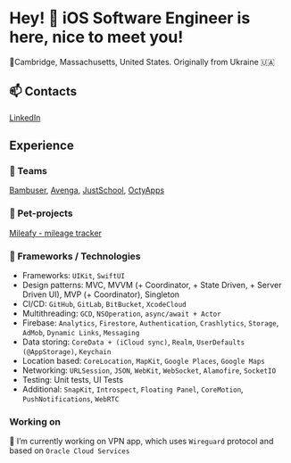 # Hey! 👋 iOS Software Engineer is here, nice to meet you!
📍Cambridge, Massachusetts, United States. Originally from Ukraine 🇺🇦

## 📫 Contacts
[LinkedIn](https://www.linkedin.com/in/nevinchanyi/)

## Experience

### 🏢 Teams
[Bambuser](https://bambuser.com), [Avenga](https://www.avenga.com), [JustSchool](https://justschool.me/en), [OctyApps](https://octyapps.com)

### 🚀 Pet-projects
[Mileafy - mileage tracker](https://apps.apple.com/us/app/mileafy-mileage-tracker/id1598313408)

### 🔨 Frameworks / Technologies
- Frameworks: `UIKit`, `SwiftUI`
- Design patterns: MVC, MVVM (+ Coordinator, + State Driven, + Server Driven UI), MVP (+ Coordinator), Singleton
- CI/CD: `GitHub`, `GitLab`, `BitBucket`, `XcodeCloud`
- Multithreading: `GCD`, `NSOperation`, `async/await + Actor`
- Firebase: `Analytics`, `Firestore`, `Authentication`, `Crashlytics`, `Storage`, `AdMob`, `Dynamic Links`, `Messaging`
- Data storing: `CoreData + (iCloud sync)`, `Realm`, `UserDefaults (@AppStorage)`, `Keychain`
- Location based: `CoreLocation`, `MapKit`, `Google Places`, `Google Maps`
- Networking: `URLSession`, `JSON`, `WebKit`, `WebSocket`, `Alamofire`, `SocketIO`
- Testing: Unit tests, UI Tests
- Additional: `SnapKit`, `Introspect`, `Floating Panel`, `CoreMotion`, `PushNotifications`, `WebRTC`

### Working on
🔭 I’m currently working on VPN app, which uses `Wireguard` protocol and based on `Oracle Cloud Services`

<!--
**nevinchanyi/nevinchanyi** is a ✨ _special_ ✨ repository because its `README.md` (this file) appears on your GitHub profile.

Here are some ideas to get you started:

- 🔭 I’m currently working on ...
- 🌱 I’m currently learning ...
- 👯 I’m looking to collaborate on ...
- 🤔 I’m looking for help with ...
- 💬 Ask me about ...
- 📫 How to reach me: ...
- 😄 Pronouns: ...
- ⚡ Fun fact: ...
-->
